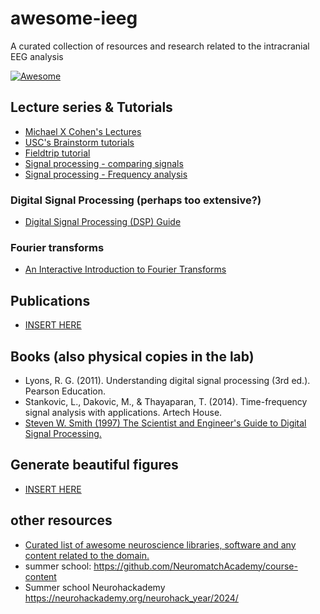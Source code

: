 # awesome-ieeg
A curated collection of resources and research related to the intracranial EEG analysis

[![Awesome](https://cdn.rawgit.com/sindresorhus/awesome/d7305f38d29fed78fa85652e3a63e154dd8e8829/media/badge.svg)](https://github.com/sindresorhus/awesome)

## Lecture series & Tutorials
- [Michael X Cohen's Lectures](https://www.youtube.com/@mikexcohen1)
- [USC's Brainstorm tutorials](https://neuroimage.usc.edu/brainstorm/Tutorials)
- [Fieldtrip tutorial](https://www.fieldtriptoolbox.org/tutorial/)
- [Signal processing - comparing signals](https://makeabilitylab.github.io/physcomp/signals/ComparingSignals/index.html)
- [Signal processing - Frequency analysis](https://makeabilitylab.github.io/physcomp/signals/FrequencyAnalysis/index.html)

### Digital Signal Processing (perhaps too extensive?)
- [Digital Signal Processing (DSP) Guide](https://github.com/mikeroyal/DSP-Guide)
### Fourier transforms
- [An Interactive Introduction to Fourier Transforms](https://www.jezzamon.com/fourier/)

  
## Publications
- [INSERT HERE]()

## Books (also physical copies in the lab)
- Lyons, R. G. (2011). Understanding digital signal processing (3rd ed.). Pearson Education.
- Stankovic, L., Dakovic, M., & Thayaparan, T. (2014). Time-frequency signal analysis with applications. Artech House.
- [Steven W. Smith (1997) The Scientist and Engineer's Guide to Digital Signal Processing.](https://www.dspguide.com/pdfbook.htm)

## Generate beautiful figures
- [INSERT HERE]()

## other resources
- [Curated list of awesome neuroscience libraries, software and any content related to the domain.](https://project-awesome.org/analyticalmonk/awesome-neuroscience)
- summer school: https://github.com/NeuromatchAcademy/course-content
- Summer school Neurohackademy https://neurohackademy.org/neurohack_year/2024/
